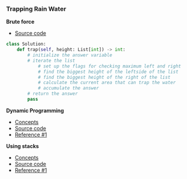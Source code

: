 ### Trapping Rain Water
**Brute force**
- [Source code](source/Brute.py)
```python
class Solution:
    def trap(self, height: List[int]) -> int:
        # initialize the answer variable
        # iterate the list
            # set up the flags for checking maximum left and right 
            # find the biggest height of the leftside of the list
            # find the biggest height of the right of the list
            # calculate the current area that can trap the water
            # accumulate the answer     
        # return the answer
        pass  
```

**Dynamic Programming**
- [Concepts](images/)
- [Source code](source/)
- [Reference #1]()

**Using stacks**
- [Concepts](images/)
- [Source code](source/)
- [Reference #1]()